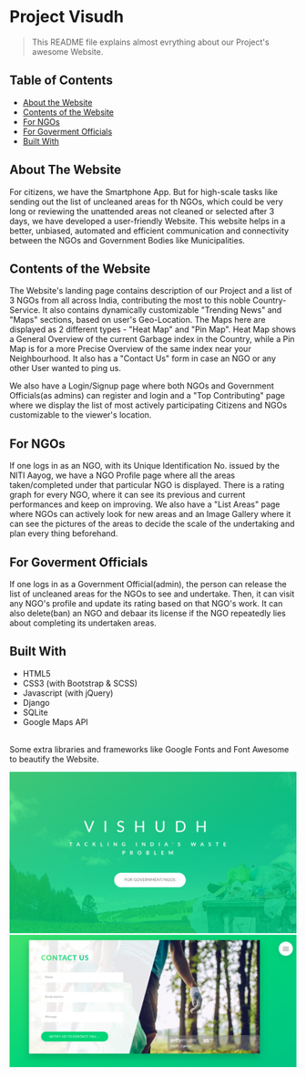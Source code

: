 <!-- [![Contributors][contributors-shield]][contributors-url]
[![Forks][forks-shield]][forks-url]
[![Stargazers][stars-shield]][stars-url]
[![Issues][issues-shield]][issues-url]
[![MIT License][license-shield]][license-url]
[![LinkedIn][linkedin-shield]][linkedin-url] -->

# Project Visudh
> This README file explains almost evrything about our Project's awesome Website.

## Table of Contents

* [About the Website](#about-the-website)
* [Contents of the Website](#contents-of-the-website)  
* [For NGOs](#for-ngos)
* [For Goverment Officials](#for-goverment-officials)
* [Built With](#built-with)

## About The Website

For citizens, we have the Smartphone App. But for high-scale tasks like sending out the list of uncleaned areas for th NGOs, which could be very long or reviewing the unattended areas not cleaned or selected after 3 days, we have developed a user-friendly Website. This website helps in a better, unbiased, automated and efficient communication and connectivity between the NGOs and Government Bodies like Municipalities.  

## Contents of the Website

The Website's landing page contains description of our Project and a list of 3 NGOs from all across India, contributing the most to this noble Country-Service. It also contains dynamically customizable "Trending News" and "Maps" sections, based on user's Geo-Location. The Maps here are displayed as 2 different types - "Heat Map" and "Pin Map". Heat Map shows a General Overview of the current Garbage index in the Country, while a Pin Map is for a more Precise Overview of the same index near your Neighbourhood. It also has a "Contact Us" form in case an NGO or any other User wanted to ping us.  

We also have a Login/Signup page where both NGOs and Government Officials(as admins) can register and login and a "Top Contributing" page where we display the list of most actively participating Citizens and NGOs customizable to the viewer's location.  

## For NGOs

If one logs in as an NGO, with its Unique Identification No. issued by the NITI Aayog, we have a NGO Profile page where all the areas taken/completed under that particular NGO is displayed. There is a rating graph for every NGO, where it can see its previous and current performances and keep on improving. We also have a "List Areas" page where NGOs can actively look for new areas and an Image Gallery where it can see the pictures of the areas to decide the scale of the undertaking and plan every thing beforehand.    

## For Goverment Officials

If one logs in as a Government Official(admin), the person can release the list of uncleaned areas for the NGOs to see and undertake. Then, it can visit any NGO's profile and update its rating based on that NGO's work. It can also delete(ban) an NGO and debaar its license if the NGO repeatedly lies about completing its undertaken areas.   

## Built With

* HTML5
* CSS3 (with Bootstrap & SCSS)
* Javascript (with jQuery)
* Django
* SQLite 
* Google Maps API 
<br />
Some extra libraries and frameworks like Google Fonts and Font Awesome to beautify the Website. 

![](../ReadmeAssets/1.png)  
![](../ReadmeAssets/2.png)